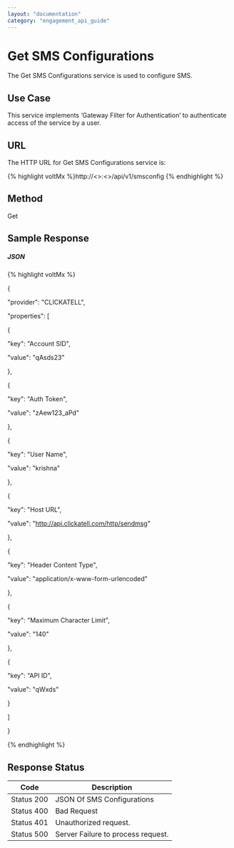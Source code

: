 ```yaml
---
layout: "documentation"
category: "engagement_api_guide"
---
```

                           

Get SMS Configurations
======================

The Get SMS Configurations service is used to configure SMS.

Use Case
--------

This service implements ‘Gateway Filter for Authentication’ to authenticate access of the service by a user.

URL
---

The HTTP URL for Get SMS Configurations service is:

{% highlight voltMx %}http://<<host>>:<<port>>/api/v1/smsconfig
{% endhighlight %}

Method
------

Get

Sample Response
---------------

##### JSON

{% highlight voltMx %}

{

"provider": "CLICKATELL",

"properties": [

{

"key": "Account SID",

"value": "qAsds23"

},

{

"key": "Auth Token",

"value": "zAew123_aPd"

},

{

"key": "User Name",

"value": "krishna"

},

{

"key": "Host URL",

"value": "http://api.clickatell.com/http/sendmsg"

},

{

"key": "Header Content Type",

"value": "application/x-www-form-urlencoded"

},

{

"key": "Maximum Character Limit",

"value": "140"

},

{

"key": "API ID",

"value": "qWxds"

}

]

}


{% endhighlight %}

Response Status
---------------

  
| Code | Description |
| --- | --- |
| Status 200 | JSON Of SMS Configurations |
| Status 400 | Bad Request |
| Status 401 | Unauthorized request. |
| Status 500 | Server Failure to process request. |
